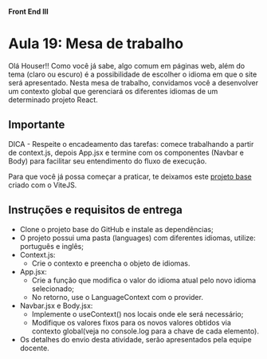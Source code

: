 **Front End III**

# Aula 19: Mesa de trabalho

Olá Houser!! Como você já sabe, algo comum em páginas web, além do tema (claro ou
escuro) é a possibilidade de escolher o idioma em que o site será apresentado. Nesta mesa
de trabalho, convidamos você a desenvolver um contexto global que gerenciará os diferentes
idiomas de um determinado projeto React.

## Importante

DICA - Respeite o encadeamento das tarefas: comece trabalhando a partir de context.js,
depois App.jsx e termine com os componentes (Navbar e Body) para facilitar seu
entendimento do fluxo de execução.

Para que você já possa começar a praticar, te deixamos este [projeto base](https://github.com/xk08/DigitalHouse-PublicContent/tree/main/FrontEnd3/MesasDeTrabalho/ctd-fe3-aula-19-base-mesa-de-trabalho) criado com o
ViteJS.

## Instruções e requisitos de entrega

-   Clone o projeto base do GitHub e instale as dependências;
-   O projeto possui uma pasta (languages) com diferentes idiomas, utilize: português e
    inglês;
-   Context.js:
    -   Crie o contexto e preencha o objeto de idiomas.
-   App.jsx:
    -   Crie a função que modifica o valor do idioma atual pelo novo idioma selecionado;
    -   No retorno, use o LanguageContext com o provider.
-   Navbar.jsx e Body.jsx:
    -   Implemente o useContext() nos locais onde ele será necessário;
    -   Modifique os valores fixos para os novos valores obtidos via contexto global(veja no console.log para a chave de cada elemento).
-   Os detalhes do envio desta atividade, serão apresentados pela equipe docente.
